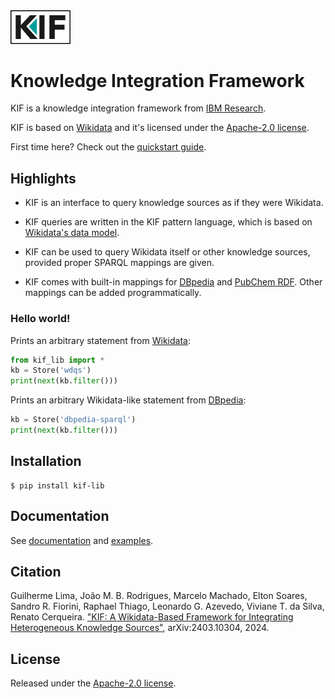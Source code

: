 <img src="https://raw.githubusercontent.com/IBM/kif/refs/heads/main/docs/_static/kif-boxed.svg" width="96">

# Knowledge Integration Framework #

KIF is a knowledge integration framework from [IBM Research](https://research.ibm.com/).

KIF is based on [Wikidata](https://www.wikidata.org/) and it's licensed
under the [Apache-2.0 license](./LICENSE).

First time here? Check out the [quickstart
guide](https://ibm.github.io/kif/quickstart.html).

## Highlights

* KIF is an interface to query knowledge sources as if they were Wikidata.

* KIF queries are written in the KIF pattern language, which is based on
  [Wikidata's data model](https://www.wikidata.org/wiki/Wikidata:Data_model).

* KIF can be used to query Wikidata itself or other knowledge sources,
  provided proper SPARQL mappings are given.

* KIF comes with built-in mappings for [DBpedia](https://www.dbpedia.org/)
  and [PubChem RDF](https://pubchem.ncbi.nlm.nih.gov/docs/rdf).  Other
  mappings can be added programmatically.

### Hello world! ###

Prints an arbitrary statement from [Wikidata](https://www.wikidata.org/):

```python
from kif_lib import *
kb = Store('wdqs')
print(next(kb.filter()))
```

Prints an arbitrary Wikidata-like statement from
[DBpedia](https://www.dbpedia.org/):

```python
kb = Store('dbpedia-sparql')
print(next(kb.filter()))
```

## Installation ##

```shell
$ pip install kif-lib
```

## Documentation ##

See [documentation](https://ibm.github.io/kif/) and [examples](./examples).


## Citation ##

Guilherme Lima, João M. B. Rodrigues, Marcelo Machado, Elton Soares, Sandro
R. Fiorini, Raphael Thiago, Leonardo G. Azevedo, Viviane T. da Silva, Renato
Cerqueira. ["KIF: A Wikidata-Based Framework for Integrating Heterogeneous
Knowledge Sources"](https://arxiv.org/abs/2403.10304), arXiv:2403.10304,
2024.


## License ##

Released under the [Apache-2.0 license](./LICENSE).
